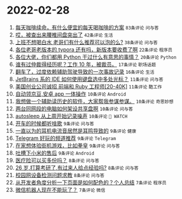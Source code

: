 # 2022-02-28

1. [每天咖啡续命，有什么便宜的每天喝咖啡的方案](https://www.v2ex.com/t/836843) `83条评论` `问与答`
1. [哎，被查出来腰椎间盘突出了](https://www.v2ex.com/t/836810) `42条评论` `生活`
1. [上班不想喝白水 老哥们有什么推荐可以泡的么?](https://www.v2ex.com/t/836844) `38条评论` `问与答`
1. [各位老哥老版本的 typora 还有吗，新版本要收费了啊](https://www.v2ex.com/t/836813) `22条评论` `程序员`
1. [各位大佬，你们都用 Python 干过什么有意思的事情？](https://www.v2ex.com/t/836875) `20条评论` `Python`
1. [谁有过仲裁得经历呢？工作 10 年，被裁员。](https://www.v2ex.com/t/836863) `17条评论` `职场话题`
1. [翻车了，过度依赖辅助驾驶导致的一次事故记录](https://www.v2ex.com/t/836837) `16条评论` `生活`
1. [JetBrains 系的 IDE 如何使用键盘选中多处光标？](https://www.v2ex.com/t/836861) `11条评论` `问与答`
1. [美国创业公司诚招 前端和 Ruby 工程师[20-40K]](https://www.v2ex.com/t/836805) `11条评论` `酷工作`
1. [自动领京豆,安卓 app 一体操作](https://www.v2ex.com/t/836864) `10条评论` `Android`
1. [我想做一个辅助读历史的软件，大家帮我参谋参谋。](https://www.v2ex.com/t/836851) `10条评论` `奇思妙想`
1. [两台同网段的电脑如何架设共享盘啊](https://www.v2ex.com/t/836817) `10条评论` `问与答`
1. [autosleep 从上周开始记录噪声](https://www.v2ex.com/t/836802) `10条评论` ` WATCH`
1. [开车的时候都听啥歌](https://www.v2ex.com/t/836876) `9条评论` `问与答`
1. [一直以为的耳机电流音居然是耳鸣导致的](https://www.v2ex.com/t/836827) `9条评论` `健康`
1. [Telegram 好玩的频道推荐](https://www.v2ex.com/t/836825) `9条评论` `Telegram`
1. [在家想体验街机游戏，比如拳皇](https://www.v2ex.com/t/836823) `9条评论` `问与答`
1. [吐槽下小米的售后](https://www.v2ex.com/t/836815) `9条评论` `Android`
1. [医疗险可以买多份吗？](https://www.v2ex.com/t/836858) `8条评论` `问与答`
1. [26 岁,打算考研了,有过来人给点经验吗?](https://www.v2ex.com/t/836826) `8条评论` `问与答`
1. [校园网设备检测问题求教](https://www.v2ex.com/t/836801) `8条评论` `问与答`
1. [从开发者角度分析一下页面是如何配色的？个人总结](https://www.v2ex.com/t/836841) `7条评论` `程序员`
1. [微信机器人现在不能玩了？](https://www.v2ex.com/t/836822) `7条评论` `微信`
